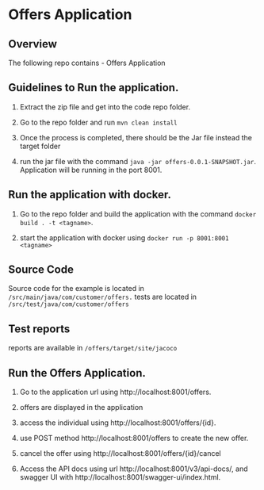 # Offers Application

## Overview

The following repo contains - Offers Application

## Guidelines to Run the application.


1. Extract the zip file and get into the code repo folder.

2. Go to the repo folder and run ```mvn clean install```

3. Once the process is completed, there should be the Jar file instead the target folder

4. run the jar file with the command ```java -jar offers-0.0.1-SNAPSHOT.jar```. Application will be running in the port 8001.

## Run the application with docker.

1. Go to the repo folder and build the application with the command ```docker build . -t <tagname>```.

2. start the application with docker using ```docker run -p 8001:8001 <tagname>```


## Source Code

Source code for the example is located in ``/src/main/java/com/customer/offers.``
tests are located in ``/src/test/java/com/customer/offers``

## Test reports

reports are available in ``/offers/target/site/jacoco``

## Run the Offers Application.


1. Go to the application url using http://localhost:8001/offers. 

2. offers are displayed in the application

3. access the individual using http://localhost:8001/offers/{id}.

4. use POST method http://localhost:8001/offers to create the new offer.

5. cancel the offer using http://localhost:8001/offers/{id}/cancel

6. Access the API docs using url http://localhost:8001/v3/api-docs/, and swagger UI with http://localhost:8001/swagger-ui/index.html.


